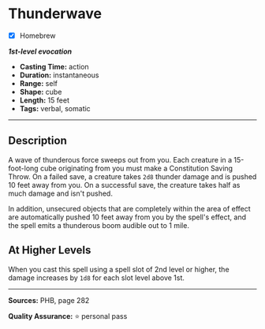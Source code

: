 # Thunderwave
- [x] Homebrew

***1st-level evocation***
- **Casting Time:** action
- **Duration:** instantaneous
- **Range:** self
- **Shape:** cube
- **Length:** 15 feet
- **Tags:** verbal, somatic

---

## Description
A wave of thunderous force sweeps out from you.
Each creature in a 15-foot-long cube originating from you must make a Constitution Saving Throw.
On a failed save, a creature takes `2d8` thunder damage and is pushed 10 feet away from you.
On a successful save, the creature takes half as much damage and isn't pushed.

In addition, unsecured objects that are completely within the area of effect are automatically pushed 10 feet away from you by the spell's effect, and the spell emits a thunderous boom audible out to 1 mile.

## At Higher Levels
When you cast this spell using a spell slot of 2nd level or higher, the damage increases by `1d8` for each slot level above 1st.

---

**Sources:** PHB, page 282

**Quality Assurance:** :star: personal pass
